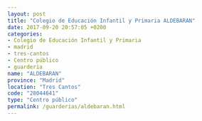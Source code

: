 ```yaml
---
layout: post
title: "Colegio de Educación Infantil y Primaria ALDEBARAN"
date: 2017-09-20 20:57:05 +0200
categories:
- Colegio de Educación Infantil y Primaria
- madrid
- tres-cantos
- Centro público
- guarderia
name: "ALDEBARAN"
province: "Madrid"
location: "Tres Cantos"
code: "28044641"
type: "Centro público"
permalink: /guarderias/aldebaran.html
---
```

